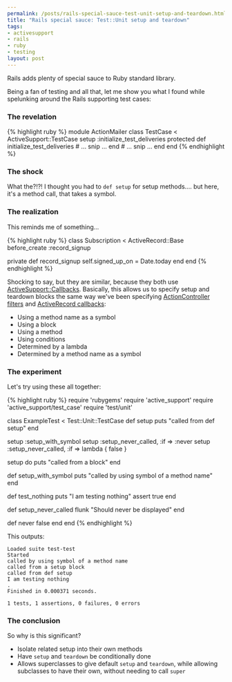 ```yaml
--- 
permalink: /posts/rails-special-sauce-test-unit-setup-and-teardown.html
title: "Rails special sauce: Test::Unit setup and teardown"
tags: 
- activesupport
- rails
- ruby
- testing
layout: post
---
```

Rails adds plenty of special sauce to Ruby standard library.

Being a fan of testing and all that, let me show you what I found while spelunking around the Rails supporting test cases:

### The revelation

{% highlight ruby %}
module ActionMailer
  class TestCase < ActiveSupport::TestCase
    setup :initialize_test_deliveries
    protected
      def initialize_test_deliveries
        # ... snip ...
      end
    # ... snip ...
  end
end
{% endhighlight %}

### The shock

What the?!?! I thought you had to `def setup` for setup methods.... but here, it's a method call, that takes a symbol.

### The realization

This reminds me of something...

{% highlight ruby %}
class Subscription < ActiveRecord::Base
  before_create :record_signup

  private
    def record_signup
      self.signed_up_on = Date.today
    end
end
{% endhighlight %}

Shocking to say, but they are similar, because they both use [ActiveSupport::Callbacks](http://api.rubyonrails.org/classes/ActiveSupport/Callbacks.html). Basically, this allows us to specify setup and teardown blocks the same way we've been specifying [ActionController filters](http://api.rubyonrails.org/classes/ActionController/Filters/ClassMethods.html) and [ActiveRecord callbacks](http://api.rubyonrails.org/classes/ActiveRecord/Callbacks.html):

 * Using a method name as a symbol
 * Using a block
 * Using a method
 * Using conditions
  * Determined by a lambda
  * Determined by a method name as a symbol

### The experiment

Let's try using these all together:

{% highlight ruby %}
require 'rubygems'
require 'active_support'
require 'active_support/test_case'
require 'test/unit'

class ExampleTest < Test::Unit::TestCase
  def setup
    puts "called from def setup"
  end
  
  setup :setup_with_symbol
  setup :setup_never_called, :if => :never
  setup :setup_never_called, :if => lambda { false }

  setup do
    puts "called from a block"
  end
  
  def setup_with_symbol
    puts "called by using symbol of a method name"
  end
  
  def test_nothing
    puts "I am testing nothing"
    assert true
  end
  
  def setup_never_called
    flunk "Should never be displayed"
  end
  
  def never
    false
  end
end
{% endhighlight %}

This outputs:

    Loaded suite test-test
    Started
    called by using symbol of a method name
    called from a setup block
    called from def setup
    I am testing nothing
    .
    Finished in 0.000371 seconds.

    1 tests, 1 assertions, 0 failures, 0 errors

### The conclusion

So why is this significant?

 * Isolate related setup into their own methods
 * Have `setup` and `teardown` be conditionally done
 * Allows superclasses to give default `setup` and `teardown`, while allowing subclasses to have their own, without needing to call `super`
